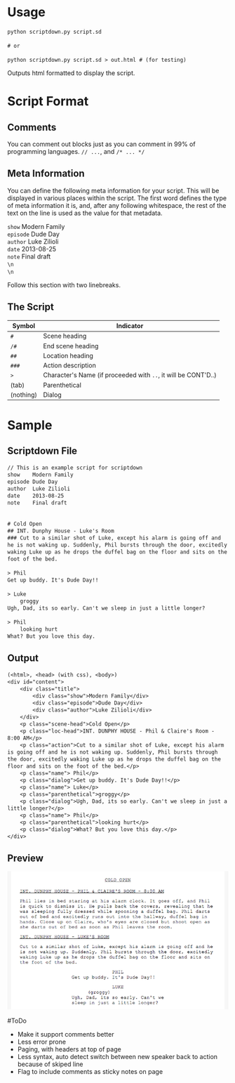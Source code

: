 # Usage

	python scriptdown.py script.sd

	# or

	python scriptdown.py script.sd > out.html # (for testing)

Outputs html formatted to display the script.

# Script Format
## Comments

You can comment out blocks just as you can comment in 99% of programming languages. `// ...`, and `/* ... */`

## Meta Information

You can define the following meta information for your script. This will be displayed in various places within the script. The first word defines the type of meta information it is, and, after any following whitespace, the rest of the text on the line is used as the value for that metadata.

`show`    Modern Family  
`episode` Dude Day  
`author`  Luke Zilioli  
`date`    2013-08-25  
`note`    Final draft  
`\n`  
`\n`  

Follow this section with two linebreaks.

## The Script

Symbol | Indicator
------ | ---------
`#` | Scene heading
`/#` | End scene heading
`##` | Location heading
`###` | Action description
`>` | Character's Name (if proceeded with `..`, it will be CONT'D..)
(tab) | Parenthetical
(nothing) | Dialog

# Sample

## Scriptdown File

	// This is an example script for scriptdown
	show 	Modern Family
	episode Dude Day
	author 	Luke Zilioli
	date    2013-08-25
	note    Final draft


	# Cold Open
	## INT. Dunphy House - Luke's Room
	### Cut to a similar shot of Luke, except his alarm is going off and he is not waking up. Suddenly, Phil bursts through the door, excitedly waking Luke up as he drops the duffel bag on the floor and sits on the foot of the bed.

	> Phil
	Get up buddy. It's Dude Day!!

	> Luke
		groggy
	Ugh, Dad, its so early. Can't we sleep in just a little longer?

	> Phil
		looking hurt
	What? But you love this day.

## Output

	(<html>, <head> (with css), <body>)
	<div id="content">
		<div class="title">
			<div class="show">Modern Family</div>
			<div class="episode">Dude Day</div>
			<div class="author">Luke Zilioli</div>
		</div>
		<p class="scene-head">Cold Open</p>
		<p class="loc-head">INT. DUNPHY HOUSE - Phil & Claire's Room - 8:00 AM</p>
		<p class="action">Cut to a similar shot of Luke, except his alarm is going off and he is not waking up. Suddenly, Phil bursts through the door, excitedly waking Luke up as he drops the duffel bag on the floor and sits on the foot of the bed.</p>
		<p class="name"> Phil</p>
		<p class="dialog">Get up buddy. It's Dude Day!!</p>
		<p class="name"> Luke</p>
		<p class="parenthetical">groggy</p>
		<p class="dialog">Ugh, Dad, its so early. Can't we sleep in just a little longer?</p>
		<p class="name"> Phil</p>
		<p class="parenthetical">looking hurt</p>
		<p class="dialog">What? But you love this day.</p>
	</div>

## Preview

![](screenshot.png)

#ToDo

* Make it support comments better
* Less error prone
* Paging, with headers at top of page
* Less syntax, auto detect switch between new speaker back to action because of skiped line
* Flag to include comments as sticky notes on page
